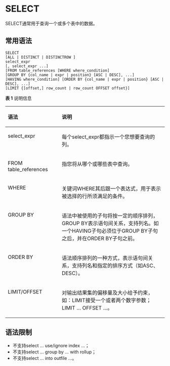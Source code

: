 # SELECT<a name="ddm-08-0006"></a>

SELECT通常用于查询一个或多个表中的数据。

## 常用语法<a name="section8559171941216"></a>

```
SELECT
[ALL | DISTINCT | DISTINCTROW ]
select_expr
[, select_expr ...]
[FROM table_references [WHERE where_condition]
[GROUP BY {col_name | expr | position} [ASC | DESC], ...]
[HAVING where_condition] [ORDER BY {col_name | expr | position} [ASC | DESC], ...]
[LIMIT {[offset,] row_count | row_count OFFSET offset}]
```

**表 1**  说明信息

<a name="table123165064115"></a>
<table><thead align="left"><tr id="row13232195034115"><th class="cellrowborder" valign="top" width="33.87%" id="mcps1.2.3.1.1"><p id="p12232205017410"><a name="p12232205017410"></a><a name="p12232205017410"></a>语法</p>
</th>
<th class="cellrowborder" valign="top" width="66.13%" id="mcps1.2.3.1.2"><p id="p10232950184114"><a name="p10232950184114"></a><a name="p10232950184114"></a>说明</p>
</th>
</tr>
</thead>
<tbody><tr id="row32321650114111"><td class="cellrowborder" valign="top" width="33.87%" headers="mcps1.2.3.1.1 "><p id="p123210502410"><a name="p123210502410"></a><a name="p123210502410"></a>select_expr</p>
</td>
<td class="cellrowborder" valign="top" width="66.13%" headers="mcps1.2.3.1.2 "><p id="p162322500417"><a name="p162322500417"></a><a name="p162322500417"></a>每个select_expr<span>都指示一个您想要查询的列</span>。</p>
</td>
</tr>
<tr id="row10232350164113"><td class="cellrowborder" valign="top" width="33.87%" headers="mcps1.2.3.1.1 "><p id="p92321850174115"><a name="p92321850174115"></a><a name="p92321850174115"></a>FROM table_references</p>
</td>
<td class="cellrowborder" valign="top" width="66.13%" headers="mcps1.2.3.1.2 "><p id="p19232125016412"><a name="p19232125016412"></a><a name="p19232125016412"></a>指您将从哪个或哪些表中查询。</p>
</td>
</tr>
<tr id="row42321650204114"><td class="cellrowborder" valign="top" width="33.87%" headers="mcps1.2.3.1.1 "><p id="p8232135034115"><a name="p8232135034115"></a><a name="p8232135034115"></a>WHERE</p>
</td>
<td class="cellrowborder" valign="top" width="66.13%" headers="mcps1.2.3.1.2 "><p id="p1232105015411"><a name="p1232105015411"></a><a name="p1232105015411"></a><span>关键词</span><span>WHERE</span><span>其后跟一个表达式，用于表示被选择的行所须满足的条件。</span></p>
</td>
</tr>
<tr id="row523285019412"><td class="cellrowborder" valign="top" width="33.87%" headers="mcps1.2.3.1.1 "><p id="p202321350174119"><a name="p202321350174119"></a><a name="p202321350174119"></a>GROUP BY</p>
</td>
<td class="cellrowborder" valign="top" width="66.13%" headers="mcps1.2.3.1.2 "><p id="p7232125024116"><a name="p7232125024116"></a><a name="p7232125024116"></a><span>语法中被使用的子句将按一定的顺序排列，</span>GROUP BY表示语句间关系，支持列名。如<span>一个</span><span>HAVING</span><span>子句必须位于</span><span>GROUP BY</span><span>子句之后，并在</span><span>ORDER BY</span><span>子句之前。</span></p>
</td>
</tr>
<tr id="row20232750184118"><td class="cellrowborder" valign="top" width="33.87%" headers="mcps1.2.3.1.1 "><p id="p15232115016414"><a name="p15232115016414"></a><a name="p15232115016414"></a>ORDER BY</p>
</td>
<td class="cellrowborder" valign="top" width="66.13%" headers="mcps1.2.3.1.2 "><p id="p023225074110"><a name="p023225074110"></a><a name="p023225074110"></a>语法顺序排列的一种方式，表示语句间关系，支持列名和指定的排序方式（如ASC、 DESC）。</p>
</td>
</tr>
<tr id="row4232175014110"><td class="cellrowborder" valign="top" width="33.87%" headers="mcps1.2.3.1.1 "><p id="p20232155094118"><a name="p20232155094118"></a><a name="p20232155094118"></a>LIMIT/OFFSET</p>
</td>
<td class="cellrowborder" valign="top" width="66.13%" headers="mcps1.2.3.1.2 "><p id="p114501511204313"><a name="p114501511204313"></a><a name="p114501511204313"></a>对输出结果集的偏移量及大小给予约束，如：LIMIT接受一个或者两个数字参数； LIMIT … OFFSET …。</p>
</td>
</tr>
</tbody>
</table>

## 语法限制<a name="section1019017511569"></a>

-   不支持select ... use/ignore index ...；
-   不支持select ... group by ... with rollup；
-   不支持select ... into outfile ...。

